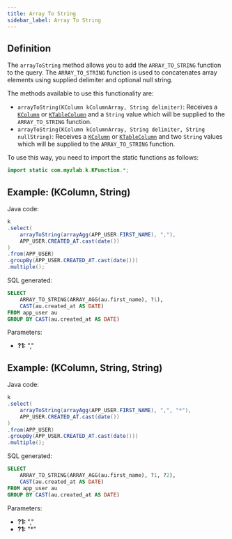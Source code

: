 ```yaml
---
title: Array To String
sidebar_label: Array To String
---
```


## Definition

The `arrayToString` method allows you to add the `ARRAY_TO_STRING` function to the query. The `ARRAY_TO_STRING` function is used to concatenates array elements using supplied delimiter and optional null string.

The methods available to use this functionality are:

- `arrayToString(KColumn kColumnArray, String delimiter)`: Receives a [`KColumn`](/docs/misc/select-list-values#2-kcolumn) or [`KTableColumn`](/docs/misc/select-list-values#1-ktablecolumn) and a `String` value which will be supplied to the `ARRAY_TO_STRING` function.
- `arrayToString(KColumn kColumnArray, String delimiter, String nullString)`: Receives a [`KColumn`](/docs/misc/select-list-values#2-kcolumn) or [`KTableColumn`](/docs/misc/select-list-values#1-ktablecolumn) and two `String` values which will be supplied to the `ARRAY_TO_STRING` function.

To use this way, you need to import the static functions as follows:

```java
import static com.myzlab.k.KFunction.*;
```

## Example: (KColumn, String)

Java code:

```java
k
.select(
    arrayToString(arrayAgg(APP_USER.FIRST_NAME), ","),
    APP_USER.CREATED_AT.cast(date())
)
.from(APP_USER)
.groupBy(APP_USER.CREATED_AT.cast(date()))
.multiple();
```

SQL generated:

```sql
SELECT
    ARRAY_TO_STRING(ARRAY_AGG(au.first_name), ?1),
    CAST(au.created_at AS DATE)
FROM app_user au
GROUP BY CAST(au.created_at AS DATE)
```

Parameters:

- **?1:** ","

## Example: (KColumn, String, String)

Java code:

```java
k
.select(
    arrayToString(arrayAgg(APP_USER.FIRST_NAME), ",", "*"),
    APP_USER.CREATED_AT.cast(date())
)
.from(APP_USER)
.groupBy(APP_USER.CREATED_AT.cast(date()))
.multiple();
```

SQL generated:

```sql
SELECT
    ARRAY_TO_STRING(ARRAY_AGG(au.first_name), ?1, ?2),
    CAST(au.created_at AS DATE)
FROM app_user au
GROUP BY CAST(au.created_at AS DATE)
```

Parameters:

- **?1:** ","
- **?1:** "*"